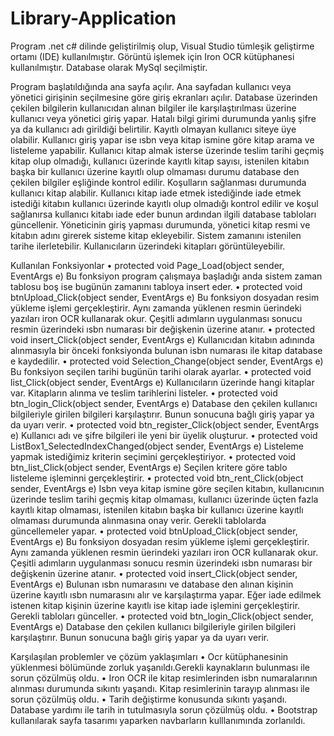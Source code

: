 # Library-Application


<p>Program .net c# dilinde geliştirilmiş olup, Visual Studio tümleşik geliştirme ortamı  (IDE) kullanılmıştır. Görüntü işlemek için Iron OCR kütüphanesi kullanılmıştır. Database olarak MySql seçilmiştir.
  
Program başlatıldığında ana sayfa açılır. Ana sayfadan kullanıcı veya yönetici girişinin seçilmesine göre giriş ekranları açılır. Database üzerinden çekilen bilgilerin kullanıcıdan alınan bilgiler ile karşılaştırılması üzerine kullanıcı veya yönetici giriş yapar. Hatalı bilgi girimi durumunda yanlış şifre ya da kullanıcı adı girildiği belirtilir. Kayıtlı olmayan kullanıcı siteye üye olabilir. Kullanıcı giriş yapar ise ısbn veya kitap ismine göre kitap arama ve listeleme yapabilir. Kullanıcı kitap almak isterse üzerinde teslim tarihi geçmiş kitap olup olmadığı, kullanıcı üzerinde kayıtlı kitap sayısı, istenilen kitabın başka bir kullanıcı üzerine kayıtlı olup olmaması durumu database den çekilen bilgiler eşliğinde kontrol edilir. Koşulların sağlanması durumunda kullanıcı kitap alabilir. 	Kullanıcı kitap iade etmek istediğinde iade etmek istediği kitabın kullanıcı üzerinde kayıtlı olup olmadığı kontrol edilir ve koşul sağlanırsa kullanıcı kitabı iade eder bunun ardından ilgili database tabloları güncellenir. Yöneticinin giriş yapması durumunda, yönetici kitap resmi ve kitabın adını girerek sisteme kitap ekleyebilir. Sistem zamanını istenilen tarihe ilerletebilir. Kullanıcıların üzerindeki kitapları görüntüleyebilir.

Kullanılan Fonksiyonlar
•	protected void Page_Load(object sender, EventArgs e)
Bu fonksiyon program çalışmaya başladığı anda sistem zaman tablosu boş ise bugünün zamanını tabloya insert eder.
•	protected void btnUpload_Click(object sender, EventArgs e) 
Bu fonksiyon dosyadan resim yükleme işlemi gerçekleştirir. Aynı zamanda yüklenen resmin üerindeki yazıları iron OCR kullanarak okur. Çeşitli adımların uygulanması sonucu resmin üzerindeki ısbn numarası bir değişkenin üzerine atanır.
•	protected void insert_Click(object sender, EventArgs e)
Kullanıcıdan kitabın adınında alınmasıyla bir önceki fonksiyonda bulunan isbn numarası ile kitap database e kaydedilir.
•	protected void Selection_Change(object sender, EventArgs e)
Bu fonksiyon seçilen tarihi bugünün tarihi olarak ayarlar.
•	protected void list_Click(object sender, EventArgs e)
Kullanıcıların üzerinde hangi kitaplar var. Kitapların alınma ve teslim tarihlerini listeler.
•	protected void btn_login_Click(object sender, EventArgs e)
Database den çekilen kullanıcı bilgileriyle girilen bilgileri karşılaştırır. Bunun sonucuna bağlı giriş yapar ya da uyarı verir.
•	protected void btn_register_Click(object sender, EventArgs e)
Kullanıcı adı ve şifre bilgileri ile yeni bir üyelik oluşturur.
•	protected void ListBox1_SelectedIndexChanged(object sender, EventArgs e)
Listeleme yapmak istediğimiz kriterin seçimini gerçekleştiriyor.
•	protected void btn_list_Click(object sender, EventArgs e)
Seçilen kritere göre tablo listeleme işleminni gerçekleştirir.
•	protected void btn_rent_Click(object sender, EventArgs e)
Isbn veya kitap ismine göre seçilen kitabın, kullanıcının üzerinde teslim tarihi geçmiş kitap olmaması, kullanıcı üzerinde üçten fazla kayıtlı kitap olmaması, istenilen kitabın başka bir kullanıcı üzerine kayıtlı olmaması durumunda alınmasına onay verir. Gerekli tablolarda güncellemeler yapar.
•	protected void btnUpload_Click(object sender, EventArgs e) 
Bu fonksiyon dosyadan resim yükleme işlemi gerçekleştirir. Aynı zamanda yüklenen resmin üerindeki yazıları iron OCR kullanarak okur. Çeşitli adımların uygulanması sonucu resmin üzerindeki ısbn numarası bir değişkenin üzerine atanır.
•	protected void insert_Click(object sender, EventArgs e)
Bulunan ısbn numarasını ve database den alınan kişinin üzerine kayıtlı ısbn numarasını alır ve karşılaştırma yapar. Eğer iade edilmek istenen kitap kişinin üzerine kayıtlı ise kitap iade işlemini gerçekleştirir. Gerekli tabloları günceller.
•	protected void btn_login_Click(object sender, EventArgs e)
Database den çekilen kullanıcı bilgileriyle girilen bilgileri karşılaştırır. Bunun sonucuna bağlı giriş yapar ya da uyarı verir.

Karşılaşılan problemler ve çözüm yaklaşımları
•	Ocr kütüphanesinin yüklenmesi bölümünde zorluk yaşanıldı.Gerekli kaynakların bulunması ile sorun çözülmüş oldu.
•	Iron OCR ile kitap resimlerinden isbn numaralarının alınması durumunda sıkıntı yaşandı. Kitap resimlerinin tarayıp alınması ile sorun çözülmüş oldu.
•	Tarih değiştirme konusunda sıkıntı yaşandı. Database yardımı ile tarih in tutulmasıyla sorun çözülmüş oldu.
•	Bootstrap kullanılarak sayfa tasarımı yaparken navbarların kulllanımında zorlanıldı.


